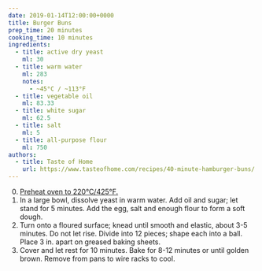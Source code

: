 ```yaml
---
date: 2019-01-14T12:00:00+0000
title: Burger Buns
prep_time: 20 minutes
cooking_time: 10 minutes
ingredients:
  - title: active dry yeast
    ml: 30
  - title: warm water
    ml: 283
    notes:
      - ~45°C / ~113°F
  - title: vegetable oil
    ml: 83.33
  - title: white sugar
    ml: 62.5
  - title: salt
    ml: 5
  - title: all-purpose flour
    ml: 750
authors:
  - title: Taste of Home
    url: https://www.tasteofhome.com/recipes/40-minute-hamburger-buns/
---
```


0. <a id="preheat-step" href="#preheat">Preheat oven to 220°C/425°F.</a>
0. In a large bowl, dissolve yeast in warm water. Add oil and sugar; let stand for 5 minutes. Add the egg, salt and enough flour to form a soft dough.
0. Turn onto a floured surface; knead until smooth and elastic, about 3-5 minutes. Do not let rise. Divide into 12 pieces; shape each into a ball. Place 3 in. apart on greased baking sheets.
0. Cover and let rest for 10 minutes. Bake for 8-12 minutes or until golden brown. Remove from pans to wire racks to cool.
